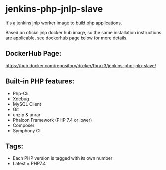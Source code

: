 # jenkins-php-jnlp-slave

It's a jenkins jnlp worker image to build php applications.

Based on oficial jnlp docker hub image, so the same installation instructions are applicable, see dockerhub page below for more details.

## DockerHub Page:
https://hub.docker.com/repository/docker/fbraz3/jenkins-php-jnlp-slave/

## Built-in PHP features:
- Php-Cli
- Xdebug
- MySQL Client
- Git
- unzip & unrar
- Phalcon Framework (PHP 7.4 or lower)
- Composer
- Symphony Cli

## Tags:
- Each PHP version is tagged with its own number
- Latest = PHP7.4
